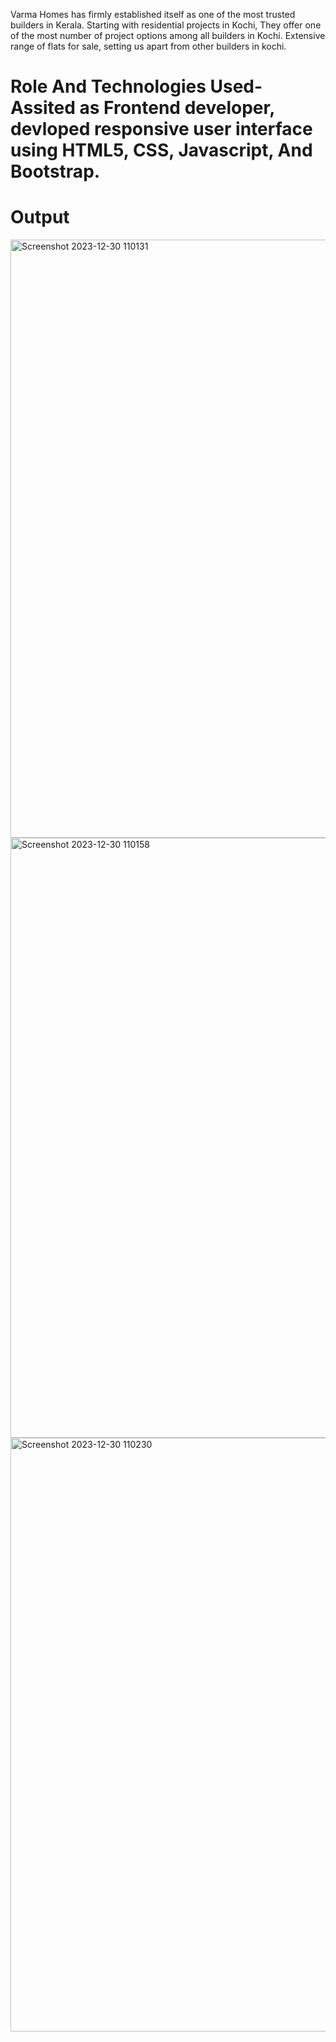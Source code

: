 Varma Homes has firmly established itself as one of the most trusted builders in Kerala. Starting with residential projects in Kochi, They offer one of the most number of project options among all builders in Kochi. Extensive range of flats for sale, setting us apart from other builders in kochi.
# Role And Technologies Used- Assited as Frontend developer, devloped responsive user interface using HTML5, CSS, Javascript, And Bootstrap.
# Output
<img width="957" alt="Screenshot 2023-12-30 110131" src="https://github.com/vieraj24/Varmahomes/assets/140388411/ba74abf2-459b-450a-a333-982d3903a295">
<img width="960" alt="Screenshot 2023-12-30 110158" src="https://github.com/vieraj24/Varmahomes/assets/140388411/7059e798-4732-46ee-ae6f-0852c8f236f0">
<img width="950" alt="Screenshot 2023-12-30 110230" src="https://github.com/vieraj24/Varmahomes/assets/140388411/c8eb52a7-262a-4b54-bc26-90da148048e8">
